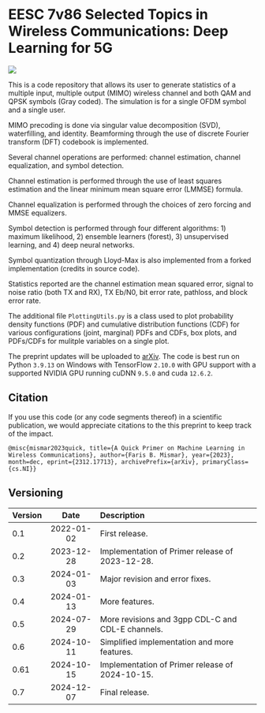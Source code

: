 # EESC 7v86 Selected Topics in Wireless Communications: Deep Learning for 5G

![](https://github.com/farismismar/eesc7v86-fall22/blob/main/run_video.gif)

This is a code repository that allows its user to generate statistics of a multiple input, multiple output (MIMO) wireless channel and both QAM and QPSK symbols (Gray coded).  The simulation is for a single OFDM symbol and a single user.

MIMO precoding is done via singular value decomposition (SVD), waterfilling, and identity.  Beamforming through the use of discrete Fourier transform (DFT) codebook is implemented.

Several channel operations are performed: channel estimation, channel equalization, and symbol detection.

Channel estimation is performed through the use of least squares estimation and the linear minimum mean square error (LMMSE) formula.

Channel equalization is performed through the choices of zero forcing and MMSE equalizers.

Symbol detection is performed through four different algorithms: 1) maximum likelihood, 2) ensemble learners (forest), 3) unsupervised learning, and 4) deep neural networks.

Symbol quantization through Lloyd-Max is also implemented from a forked implementation (credits in source code).

Statistics reported are the channel estimation mean squared error, signal to noise ratio (both TX and RX), TX Eb/N0, bit error rate, pathloss, and block error rate.

The additional file `PlottingUtils.py` is a class used to plot probability density functions (PDF) and cumulative distribution functions (CDF) for various configurations (joint, marginal) PDFs and CDFs, box plots, and PDFs/CDFs for mulitple variables on a single plot.

The preprint updates will be uploaded to [arXiv](https://arxiv.org/pdf/2312.17713).  The code is best run on Python `3.9.13` on Windows with TensorFlow `2.10.0` with GPU support with a supported NVIDIA GPU running cuDNN `9.5.0` and cuda `12.6.2`. 

## Citation

If you use this code (or any code segments thereof) in a scientific publication, we would appreciate citations to the this preprint to keep track of the impact.

`@misc{mismar2023quick, title={A Quick Primer on Machine Learning in Wireless Communications}, author={Faris B. Mismar}, year={2023}, month=dec, eprint={2312.17713}, archivePrefix={arXiv}, primaryClass={cs.NI}}`

## Versioning

| Version        | Date           | Description  |
| ------------- |:-------------:| :-----|
| 0.1      | 2022-01-02 | First release. |
| 0.2      | 2023-12-28 | Implementation of Primer release of 2023-12-28. |
| 0.3      | 2024-01-03 | Major revision and error fixes. |
| 0.4      | 2024-01-13 | More features. |
| 0.5      | 2024-07-29 | More revisions and 3gpp CDL-C and CDL-E channels. |
| 0.6      | 2024-10-11 | Simplified implementation and more features. |
| 0.61     | 2024-10-15 | Implementation of Primer release of 2024-10-15. |
| 0.7      | 2024-12-07 | Final release. |
